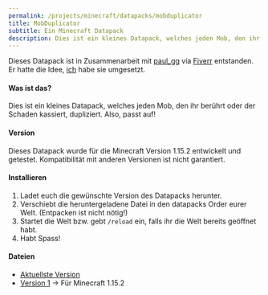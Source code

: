```yaml
---
permalink: /projects/minecraft/datapacks/mobduplicator
title: MobDuplicator
subtitle: Ein Minecraft Datapack
description: Dies ist ein kleines Datapack, welches jeden Mob, den ihr berührt oder der Schaden kassiert, dupliziert. Also, passt auf!
---
```


Dieses Datapack ist in Zusammenarbeit mit [paul_gg](https://www.fiverr.com/paul_gg) via [Fiverr](https://www.fiverr.com/rafaelurben/make-you-a-minecraft-datapack) entstanden.
Er hatte die Idee, [ich](https://fiverr.com/rafaelurben) habe sie umgesetzt.

#### Was ist das?

Dies ist ein kleines Datapack, welches jeden Mob, den ihr berührt oder der Schaden kassiert, dupliziert. Also, passt auf!

#### Version

Dieses Datapack wurde für die Minecraft Version 1.15.2 entwickelt und getestet. Kompatibilität mit anderen Versionen ist nicht garantiert.

#### Installieren

1. Ladet euch die gewünschte Version des Datapacks herunter.
2. Verschiebt die heruntergeladene Datei in den datapacks Order eurer Welt. (Entpacken ist nicht nötig!)
3. Startet die Welt bzw. gebt `/reload` ein, falls ihr die Welt bereits geöffnet habt.
4. Habt Spass!

#### Dateien

- [Aktuellste Version](https://github.com/rafaelurben/mc-mobduplicator/raw/master/downloads/mobduplicator-v1.zip)
- [Version 1](https://github.com/rafaelurben/mc-mobduplicator/raw/master/downloads/mobduplicator-v1.zip) -> Für Minecraft 1.15.2
